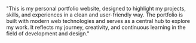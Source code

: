 "This is my personal portfolio website, designed to highlight my projects, skills, and experiences in a clean and user-friendly way. 
The portfolio is built with modern web technologies and serves as a central hub to explore my work. 
It reflects my journey, creativity, and continuous learning in the field of development and design."
